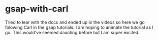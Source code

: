 # gsap-with-carl
Tried to lear with the docs and ended up in the videos so here we go folowing Carl in the gsap tutorials.
I am hoping to animate the tutorial as I go.
 This would've seemed daunting before but I am super excited.